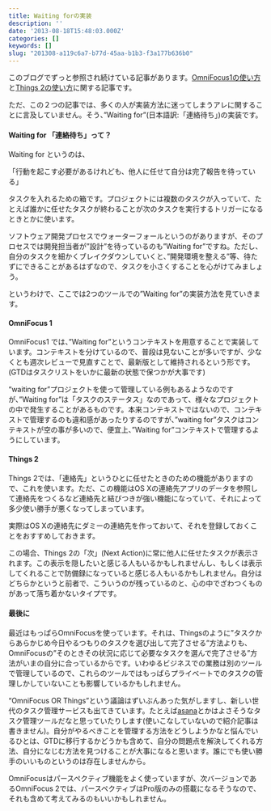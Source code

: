 ```yaml
---
title: Waiting forの実装
description: ''
date: '2013-08-18T15:48:03.000Z'
categories: []
keywords: []
slug: "201308-a119c6a7-b77d-45aa-b1b3-f3a177b636b0"
---
```

このブログでずっと参照され続けている記事があります。[OmniFocus1の使い方](/2013/02/omnifocus1-manual.html)と[Things 2の使い方](/2013/01/things2-manual-201301.html)に関する記事です。  
  
ただ、この２つの記事では、多くの人が実装方法に迷ってしまうアレに関することに言及していません。そう、”Waiting for”(日本語訳:「連絡待ち」)の実装です。

#### Waiting for 「連絡待ち」って？

Waiting for というのは、  
  
「行動を起こす必要があるけれども、他人に任せて自分は完了報告を待っている」  
  
タスクを入れるための箱です。プロジェクトには複数のタスクが入っていて、たとえば誰かに任せたタスクが終わることが次のタスクを実行するトリガーになるときとかに使います。

ソフトウェア開発プロセスでウォーターフォールというのがありますが、そのプロセスでは開発担当者が”設計”を待っているのも”Waiting for”ですね。ただし、自分のタスクを細かくブレイクダウンしていくと、”開発環境を整える”等、待たずにできることがあるはずなので、タスクを小さくすることを心がけてみましょう。

というわけで、ここでは2つのツールでの”Waiting for”の実装方法を見ていきます。

#### OmniFocus 1

OmniFocus1 では、”Waiting for”というコンテキストを用意することで実装しています。コンテキストを分けているので、普段は見ないことが多いですが、少なくとも週次レビューで見直すことで、最新版として維持されるという形です。(GTDはタスクリストをいかに最新の状態で保つかが大事です)

“waiting for”プロジェクトを使って管理している例もあるようなのですが、”Waiting for”は「タスクのステータス」なのであって、様々なプロジェクトの中で発生することがあるものです。本来コンテキストではないので、コンテキストで管理するのも違和感があったりするのですが、”waiting for”タスクはコンテキストが空の事が多いので、便宜上、”Waiting for”コンテキストで管理するようにしています。

#### Things 2

Things 2では、「連絡先」というひとに任せたときのための機能がありますので、これを使います。ただ、この機能はOS Xの連絡先アプリのデータを参照して連絡先をつくるなど連絡先と結びつきが強い機能になっていて、それによって多少使い勝手が悪くなってしまっています。  
  
実際はOS Xの連絡先にダミーの連絡先を作っておいて、それを登録しておくことをおすすめしておきます。

この場合、Things 2の「次」(Next Action)に常に他人に任せたタスクが表示されます。この表示を隠したいと感じる人もいるかもしれませんし、もしくは表示してくれることで防備録になっていると感じる人もいるかもしれません。自分はどちらかというと前者で、こういうのが残っているのと、心の中でざわつくものがあって落ち着かないタイプです。

#### 最後に

最近はもっぱらOmniFocusを使っています。それは、Thingsのように”タスクからあらかじめ今日やるつもりのタスクを選び出して完了させる”方法よりも、OmniFocusの”そのときその状況に応じて必要なタスクを選んで完了させる”方法がいまの自分に合っているからです。いわゆるビジネスでの業務は別のツールで管理しているので、これらのツールではもっぱらプライベートでのタスクの管理しかしていないことも影響しているかもしれません。

“OmniFocus OR Things”という議論はずいぶんあった気がしますし、新しい世代のタスク管理サービスも出てきています。たとえば[asana](http://asana.com)とかはよさそうなタスク管理ツールだなと思っていたりします(使いこなしていないので紹介記事は書きません)。自分がやるべきことを管理する方法をどうしようかなと悩んでいるひとは、GTDに移行するかどうかも含めて、自分の問題点を解決してくれる方法、自分になじむ方法を見つけることが大事になると思います。誰にでも使い勝手のいいものというのは存在しませんから。

OmniFocusはパースペクティブ機能をよく使っていますが、次バージョンであるOmniFocus 2では、パースペクティブはPro版のみの搭載になるそうなので、それも含めて考えてみるのもいいかもしれません。